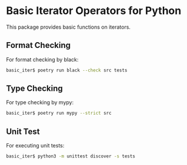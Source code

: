 # Basic Iterator Operators for Python

This package provides basic functions on iterators.


## Format Checking

For format checking by black:

```sh
basic_iter$ poetry run black --check src tests
```


## Type Checking

For type checking by mypy:

```sh
basic_iter$ poetry run mypy --strict src
```


## Unit Test

For executing unit tests:

```sh
basic_iter$ python3 -m unittest discover -s tests
```


